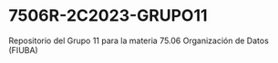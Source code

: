 # 7506R-2C2023-GRUPO11
Repositorio del Grupo 11 para la materia 75.06 Organización de Datos (FIUBA)
